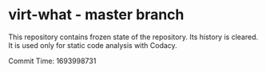 # virt-what - master branch

This repository contains frozen state of the repository.
Its history is cleared. It is used only for static code
analysis with Codacy.

Commit Time: 1693998731
